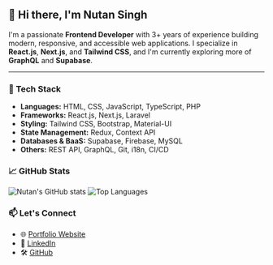 ## 👋 Hi there, I'm Nutan Singh

I'm a passionate **Frontend Developer** with 3+ years of experience building modern, responsive, and accessible web applications. I specialize in **React.js**, **Next.js**, and **Tailwind CSS**, and I'm currently exploring more of **GraphQL** and **Supabase**.

---

### 🔧 Tech Stack

- **Languages:** HTML, CSS, JavaScript, TypeScript, PHP  
- **Frameworks:** React.js, Next.js, Laravel  
- **Styling:** Tailwind CSS, Bootstrap, Material-UI  
- **State Management:** Redux, Context API  
- **Databases & BaaS:** Supabase, Firebase, MySQL  
- **Others:** REST API, GraphQL, Git, i18n, CI/CD


### 📈 GitHub Stats

![Nutan's GitHub stats](https://github-readme-stats.vercel.app/api?username=NutanCoder&show_icons=true&theme=default)
![Top Languages](https://github-readme-stats.vercel.app/api/top-langs/?username=NutanCoder&layout=compact)


### 📫 Let's Connect

- 🌐 [Portfolio Website](https://portfolio-nutan.vercel.app)
- 💼 [LinkedIn](https://www.linkedin.com/in/nutan-singh-484018194/)
- 🛠️ [GitHub](https://github.com/NutanCoder)

